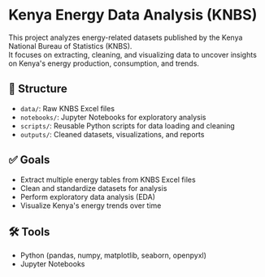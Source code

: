 # Kenya Energy Data Analysis (KNBS)

This project analyzes energy-related datasets published by the Kenya National Bureau of Statistics (KNBS).  
It focuses on extracting, cleaning, and visualizing data to uncover insights on Kenya's energy production, consumption, and trends.

## 📁 Structure
- `data/`: Raw KNBS Excel files
- `notebooks/`: Jupyter Notebooks for exploratory analysis
- `scripts/`: Reusable Python scripts for data loading and cleaning
- `outputs/`: Cleaned datasets, visualizations, and reports

## ✅ Goals
- Extract multiple energy tables from KNBS Excel files
- Clean and standardize datasets for analysis
- Perform exploratory data analysis (EDA)
- Visualize Kenya's energy trends over time

## 🛠 Tools
- Python (pandas, numpy, matplotlib, seaborn, openpyxl)
- Jupyter Notebooks
